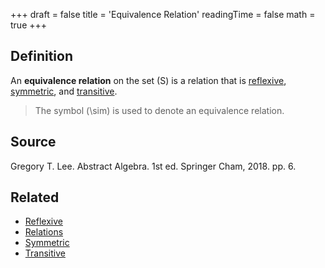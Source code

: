 +++
draft = false
title = 'Equivalence Relation'
readingTime = false
math = true
+++

## Definition
An **equivalence relation** on the set \(S\) is a relation that is [reflexive](./reflexive.md), [symmetric](./symmetric.md), and [transitive](./transitive.md).

> The symbol \(\sim\) is used to denote an equivalence relation.

## Source
<!-- Author(s). Title of Textbook. Edition (if applicable). Publisher, Year. Page(s) used. -->
Gregory T. Lee. Abstract Algebra. 1st ed. Springer Cham, 2018. pp. 6.

## Related

- [Reflexive](./reflexive.md)
- [Relations](./relations.md)
- [Symmetric](./symmetric.md)
- [Transitive](./transitive.md)
